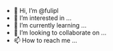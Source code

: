- 👋 Hi, I’m @fulipl
- 👀 I’m interested in ...
- 🌱 I’m currently learning ...
- 💞️ I’m looking to collaborate on ...
- 📫 How to reach me ...

<!---
fulipl/fulipl is a ✨ special ✨ repository because its `README.md` (this file) appears on your GitHub profile.
You can click the Preview link to take a look at your changes.
--->
